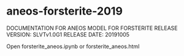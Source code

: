 # aneos-forsterite-2019

DOCUMENTATION FOR ANEOS MODEL FOR FORSTERITE
RELEASE VERSION: SLVTv1.0G1
RELEASE DATE: 20191005

Open
forsterite_aneos.ipynb
or
forsterite_aneos.html
